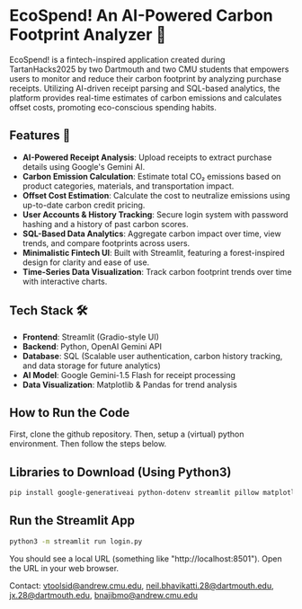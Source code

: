 # EcoSpend! An AI-Powered Carbon Footprint Analyzer 🌿

EcoSpend! is a fintech-inspired application created during TartanHacks2025 by two Dartmouth and two CMU students that empowers users to monitor and reduce their carbon footprint by analyzing purchase receipts. Utilizing AI-driven receipt parsing and SQL-based analytics, the platform provides real-time estimates of carbon emissions and calculates offset costs, promoting eco-conscious spending habits.

## Features 🚀

- **AI-Powered Receipt Analysis**: Upload receipts to extract purchase details using Google's Gemini AI.
- **Carbon Emission Calculation**: Estimate total CO₂ emissions based on product categories, materials, and transportation impact.
- **Offset Cost Estimation**: Calculate the cost to neutralize emissions using up-to-date carbon credit pricing.
- **User Accounts & History Tracking**: Secure login system with password hashing and a history of past carbon scores.
- **SQL-Based Data Analytics**: Aggregate carbon impact over time, view trends, and compare footprints across users.
- **Minimalistic Fintech UI**: Built with Streamlit, featuring a forest-inspired design for clarity and ease of use.
- **Time-Series Data Visualization**: Track carbon footprint trends over time with interactive charts.

## Tech Stack 🛠️

- **Frontend**: Streamlit (Gradio-style UI)
- **Backend**: Python, OpenAI Gemini API
- **Database**: SQL (Scalable user authentication, carbon history tracking, and data storage for future analytics)
- **AI Model**: Google Gemini-1.5 Flash for receipt processing
- **Data Visualization**: Matplotlib & Pandas for trend analysis

## How to Run the Code ##

First, clone the github repository. Then, setup a (virtual) python environment. Then follow the steps below.

## Libraries to Download (Using Python3) 
```bash
pip install google-generativeai python-dotenv streamlit pillow matplotlib flask werkzeug
```

## Run the Streamlit App  
```bash
python3 -m streamlit run login.py
```
You should see a local URL (something like "http://localhost:8501"). Open the URL in your web browser.

Contact: vtoolsid@andrew.cmu.edu, neil.bhavikatti.28@dartmouth.edu, jx.28@dartmouth.edu, bnajibmo@andrew.cmu.edu





